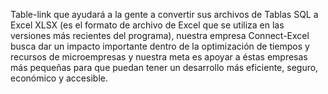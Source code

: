 Table-link que ayudará a la gente a convertir sus archivos de Tablas SQL a Excel XLSX  (es el formato de archivo de Excel que se utiliza en las versiones más recientes del programa), nuestra empresa Connect-Excel busca dar un impacto importante dentro de la optimización de tiempos y recursos de microempresas y nuestra meta es apoyar a éstas empresas más pequeñas para que puedan tener un desarrollo más eficiente, seguro, económico y accesible.
